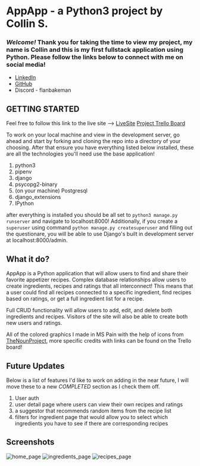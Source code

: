 # AppApp - a Python3 project by Collin S.

### *Welcome!* Thank you for taking the time to view my project, my name is Collin and this is my first fullstack application using Python. Please follow the links below to connect with me on social media!

- [LinkedIn](https://www.linkedin.com/in/collin-st-onge-a74307255/)
- [GitHub](https://github.com/itspancakeman)
- Discord - flanbakeman

## GETTING STARTED

Feel free to follow this link to the live site --> [LiveSite]()
[Project Trello Board](https://trello.com/invite/b/66b2dade0b7795ee814e915b/ATTI83e542d4757008f05d9d6446d5fa443868D638EF/appapp)

To work on your local machine and view in the development server, go ahead and start by forking and cloning the repo into a directory of your choosing. After that ensure you have everything listed below installed, these are all the technologies you'll need
use the base application!

1. python3
2. pipenv
3. django
4. psycopg2-binary
5. (on your machine) Postgresql
6.  django_extensions
7.  IPython

after everything is installed you should be all set to `python3 manage.py runserver` and navigate to localhost:8000! 
Additionally, if you create a `superuser` using command `python manage.py createsuperuser` and filling out the questionare, you will be able to use Django's built in development server at localhost:8000/admin.

## What it do?

AppApp is a Python application that will allow users to find and share their favorite appetizer recipes. Complex database relationships allow users to create ingredients, recipes and ratings that all interconnect! This means that a user could find
all recipes connected to a specific ingredient, find recipes based on ratings, or get a full ingredient list for a recipe.

Full CRUD functionality will allow users to add, edit, and delete both ingredients and recipes. Visitors of the site will also be able to create both new users and ratings. 

All of the colored graphics I made in MS Pain with the help of icons from [TheNounProject](https://thenounproject.com), more specific credits with links can be found on the Trello board!

## Future Updates

Below is a list of features I'd like to work on adding in the near future, I will move these to a new *COMPLETED* section as I check them off.

1. User auth
2. user detail page where users can view their own recipes and ratings
3. a suggestor that recommends random items from the recipe list
4. filters for ingredient page that would allow you to select which ingredients you have to see if there are corresponding recipes

## Screenshots

![home_page](https://github.com/user-attachments/assets/7c73e6e6-aadb-446e-9305-cbc021f833df)
![ingredients_page](https://github.com/user-attachments/assets/43e67783-5f61-42c9-b283-f66440f47264)
![recipes_page](https://github.com/user-attachments/assets/cc083850-8207-4711-93ec-09ed50cc881b)
